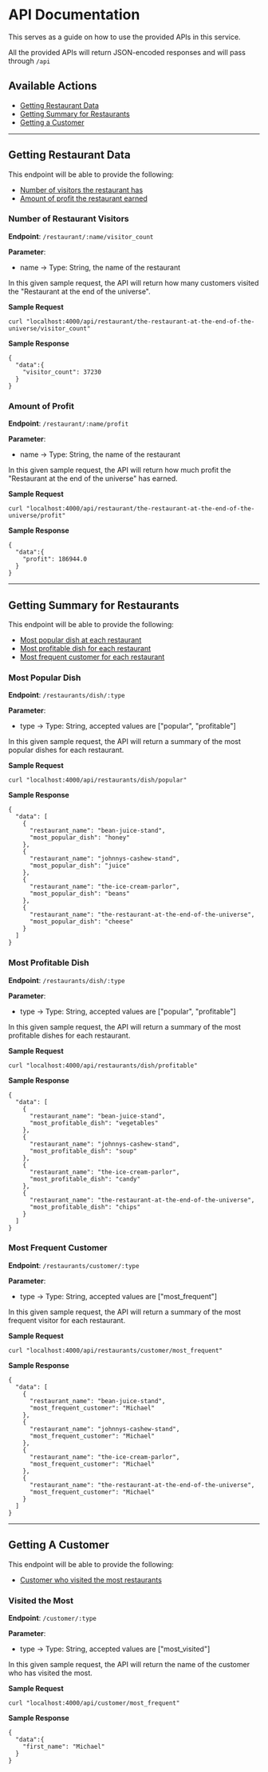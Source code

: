# API Documentation

This serves as a guide on how to use the provided APIs in this service. 

All the provided APIs will return JSON-encoded responses and will pass through `/api`

## Available Actions

- [Getting Restaurant Data](#getting-restaurant-data)
- [Getting Summary for Restaurants](#getting-summary-for-restaurants)
- [Getting a Customer](#getting-a-customer)

------

## Getting Restaurant Data

This endpoint will be able to provide the following:
- [Number of visitors the restaurant has](#number-of-restaurant-visitors)
- [Amount of profit the restaurant earned](#amount-of-profit)

### Number of Restaurant Visitors

**Endpoint**: `/restaurant/:name/visitor_count`

**Parameter**:
  - name -> Type: String, the name of the restaurant

In this given sample request, the API will return how many customers visited the "Restaurant at the end of the universe".

**Sample Request**
```
curl "localhost:4000/api/restaurant/the-restaurant-at-the-end-of-the-universe/visitor_count"
```
**Sample Response**
```
{
  "data":{
    "visitor_count": 37230
  }
}
```

### Amount of Profit

**Endpoint**: `/restaurant/:name/profit`

**Parameter**:
  - name -> Type: String, the name of the restaurant

In this given sample request, the API will return how much profit the "Restaurant at the end of the universe" has earned.

**Sample Request**
```
curl "localhost:4000/api/restaurant/the-restaurant-at-the-end-of-the-universe/profit"
```
**Sample Response**
```
{
  "data":{
    "profit": 186944.0
  }
}
```

------

## Getting Summary for Restaurants

This endpoint will be able to provide the following:
- [Most popular dish at each restaurant](#most-popular-dish)
- [Most profitable dish for each restaurant](#most-profitable-dish)
- [Most frequent customer for each restaurant](#most-frequent-customer)

### Most Popular Dish

**Endpoint**: `/restaurants/dish/:type`

**Parameter**:
  - type -> Type: String, accepted values are ["popular", "profitable"]

In this given sample request, the API will return a summary of the most popular dishes for each restaurant.

**Sample Request**
```
curl "localhost:4000/api/restaurants/dish/popular"
```
**Sample Response**
```
{
  "data": [
    {
      "restaurant_name": "bean-juice-stand",
      "most_popular_dish": "honey"
    },
    {
      "restaurant_name": "johnnys-cashew-stand",
      "most_popular_dish": "juice"
    },
    {
      "restaurant_name": "the-ice-cream-parlor",
      "most_popular_dish": "beans"
    },
    {
      "restaurant_name": "the-restaurant-at-the-end-of-the-universe",
      "most_popular_dish": "cheese"
    }
  ]
}
```

### Most Profitable Dish

**Endpoint**: `/restaurants/dish/:type`

**Parameter**:
  - type -> Type: String, accepted values are ["popular", "profitable"]

In this given sample request, the API will return a summary of the most profitable dishes for each restaurant.

**Sample Request**
```
curl "localhost:4000/api/restaurants/dish/profitable"
```
**Sample Response**
```
{
  "data": [
    {
      "restaurant_name": "bean-juice-stand",
      "most_profitable_dish": "vegetables"
    },
    {
      "restaurant_name": "johnnys-cashew-stand",
      "most_profitable_dish": "soup"
    },
    {
      "restaurant_name": "the-ice-cream-parlor",
      "most_profitable_dish": "candy"
    },
    {
      "restaurant_name": "the-restaurant-at-the-end-of-the-universe",
      "most_profitable_dish": "chips"
    }
  ]
}
```

### Most Frequent Customer

**Endpoint**: `/restaurants/customer/:type`

**Parameter**:
  - type -> Type: String, accepted values are ["most_frequent"]

In this given sample request, the API will return a summary of the most frequent visitor for each restaurant.

**Sample Request**
```
curl "localhost:4000/api/restaurants/customer/most_frequent"
```
**Sample Response**
```
{
  "data": [
    {
      "restaurant_name": "bean-juice-stand",
      "most_frequent_customer": "Michael"
    },
    {
      "restaurant_name": "johnnys-cashew-stand",
      "most_frequent_customer": "Michael"
    },
    {
      "restaurant_name": "the-ice-cream-parlor",
      "most_frequent_customer": "Michael"
    },
    {
      "restaurant_name": "the-restaurant-at-the-end-of-the-universe",
      "most_frequent_customer": "Michael"
    }
  ]
}
```

------

## Getting A Customer

This endpoint will be able to provide the following:
- [Customer who visited the most restaurants](#visited-the-most)

### Visited the Most

**Endpoint**: `/customer/:type`

**Parameter**:
  - type -> Type: String, accepted values are ["most_visited"]

In this given sample request, the API will return the name of the customer who has visited the most.

**Sample Request**
```
curl "localhost:4000/api/customer/most_frequent"
```
**Sample Response**
```
{
  "data":{
    "first_name": "Michael"
  }
}
```


